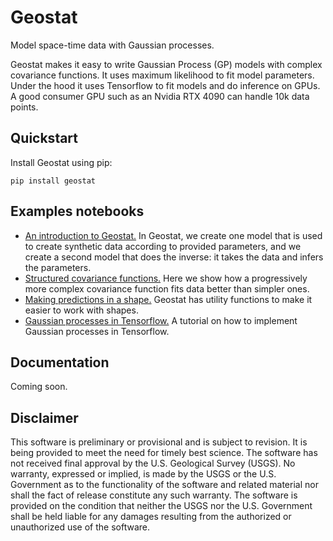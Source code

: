 # Geostat

Model space-time data with Gaussian processes.

Geostat makes it easy to write Gaussian Process (GP) models with complex covariance
functions. It uses maximum likelihood to fit model parameters. Under the hood
it uses Tensorflow to fit models and do inference on GPUs. A good consumer GPU
such as an Nvidia RTX 4090 can handle 10k data points.

## Quickstart 

Install Geostat using pip:
```
pip install geostat
```

## Examples notebooks

  * [An introduction to Geostat.](docs/notebooks/gaussian-processes-in-geostat/gaussian-processes-in-geostat.ipynb)
  In Geostat, we create one model that is used to create synthetic data according
  to provided parameters, and we create a second model that does the inverse:
  it takes the data and infers the parameters.
  * [Structured covariance functions.](docs/notebooks/3d-gaussian-processes/3d-gaussian-processes.ipynb) Here
  we show how a progressively more complex covariance function fits data better
  than simpler ones.
  * [Making predictions in a shape.](docs/notebooks/predictions-with-mesh/predictions-with-mesh.ipynb) Geostat
  has utility functions to make it easier to work with shapes.
  * [Gaussian processes in Tensorflow.](docs/notebooks/gaussian-processes-in-tensorflow/gaussian-processes-in-tensorflow.ipynb) A tutorial on how to implement Gaussian processes in Tensorflow.

## Documentation

Coming soon.

## Disclaimer

This software is preliminary or provisional and is subject to revision. It is being provided to meet the need for timely best science. The software has not received final approval by the U.S. Geological Survey (USGS). No warranty, expressed or implied, is made by the USGS or the U.S. Government as to the functionality of the software and related material nor shall the fact of release constitute any such warranty. The software is provided on the condition that neither the USGS nor the U.S. Government shall be held liable for any damages resulting from the authorized or unauthorized use of the software.
